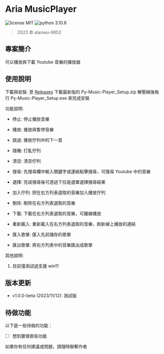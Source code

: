 Aria MusicPlayer
======

![license MIT](https://img.shields.io/badge/license-MIT-blue)
![python 3.10.6](https://img.shields.io/badge/python-3.10.6-blue)

> 2023 &copy; alanwu-9852

專案簡介
---
可以播放與下載 Youtube 音樂的播放器

使用說明
---
下載與安裝:
至 [Releases](https://github.com/alanwu-9582/Py-Music-Player/releases) 下載最新版的 Py-Music-Player_Setup.zip 
解壓縮後執行 Py-Music-Player_Setup.exe 來完成安裝

功能說明:

* 停止: 停止播放音樂
* 播放: 播放與暫停音樂
* 跳過: 播放佇列中的下一首
* 隨機: 打亂佇列
* 清空: 清空佇列

* 搜尋: 先搜尋欄中輸入關鍵字或連結點擊搜尋，可搜尋 Youtube 中的音樂
* 選擇: 完成搜尋後可透過下拉是選單選擇搜尋結果

* 加入佇列: 把在右方列表選取的音樂加入播放佇列
* 刪除: 刪除在右方列表選取的音樂
* 下載: 下載在右方列表選取的音樂，可離線播放
* 重新載入: 重新載入在右方列表選取的音樂，刷新線上播放的連結
* 匯入歌單: 匯入先前儲存的歌單
* 匯出歌單: 將右方列表中的音樂匯出成歌單

其他說明:
1. 目前僅測試過支援 win11 

版本更新
---
* v1.0.0-beta (2023/11/12): 測試版

待做功能
---
以下是一些待做的功能：

- [ ] 想到要做那些功能

如果你有任何建議或問題，請隨時聯繫作者